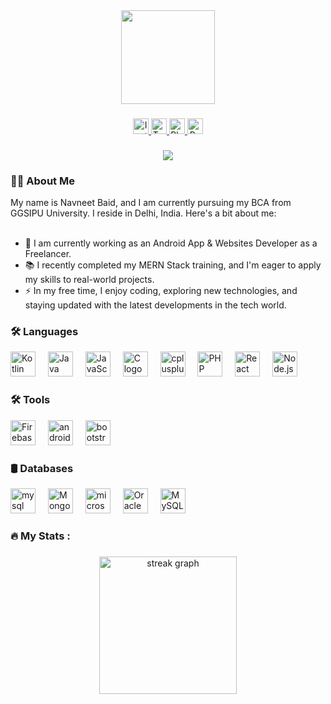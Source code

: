 <div align="center">
  <img height="150" src="https://camo.githubusercontent.com/62da68eb62b1e5f175f7d1f0191dd89a653d7908feb22d37d4a0ab07365d6791/68747470733a2f2f6d656469612e67697068792e636f6d2f6d656469612f4d3967624264396e6244724f5475314d71782f67697068792e676966"  />
</div>

###

<div align="center">
  <a href="https://www.instagram.com/navneet.baid/" target="_blank">
    <img src="https://img.shields.io/static/v1?message=Instagram&logo=instagram&label=&color=E4405F&logoColor=white&labelColor=&style=for-the-badge" height="25" alt="Instagram logo" />
  </a>
  <a href="https://twitter.com/BaidNavneet" target="_blank">
    <img src="https://img.shields.io/static/v1?message=Twitter&logo=twitter&label=&color=1DA1F2&logoColor=white&labelColor=&style=for-the-badge" height="25" alt="Twitter logo" />
  </a>
  <a href="https://play.google.com/store/apps/dev?id=8294670376006777253&pli=1" target="_blank">
    <img src="https://img.shields.io/static/v1?message=Play%20Store&logo=google-play&label=&color=1DA1F2&logoColor=white&labelColor=&style=for-the-badge" height="25" alt="Play Store developer account link" />
  </a>
  <a href="https://navneetbaid.000webhostapp.com/" target="_blank">
    <img src="https://img.shields.io/static/v1?message=Portfolio&logoColor=white&labelColor=&style=for-the-badge&color=007ACC&logoWidth=20" height="25" alt="Portfolio website link" />
  </a>
</div>


###

<div align="center">
  <img src="https://visitor-badge.laobi.icu/badge?page_id=navneet-baid.navneet-baid&"  />
</div>

<h3 align="left">👩‍💻  About Me</h3>

<p align="left">
  My name is Navneet Baid, and I am currently pursuing my BCA from GGSIPU University. I reside in Delhi, India. Here's a bit about me:<br><br>
  
  - 🔭 I am currently working as an Android App & Websites Developer as a Freelancer.<br>
  - 📚 I recently completed my MERN Stack training, and I'm eager to apply my skills to real-world projects.<br>
  - ⚡ In my free time, I enjoy coding, exploring new technologies, and staying updated with the latest developments in the tech world.
</p>

<h3 align="left">🛠 Languages</h3>

<div align="left">
  <img src="https://cdn.jsdelivr.net/gh/devicons/devicon/icons/kotlin/kotlin-original.svg" height="40" alt="Kotlin logo" />
  <img width="12" />
  <img src="https://cdn.jsdelivr.net/gh/devicons/devicon/icons/java/java-original.svg" height="40" alt="Java logo" />
  <img width="12" />
  <img src="https://cdn.jsdelivr.net/gh/devicons/devicon/icons/javascript/javascript-original.svg" height="40" alt="JavaScript logo" />
  <img width="12" />
  <img src="https://cdn.jsdelivr.net/gh/devicons/devicon/icons/c/c-original.svg" height="40" alt="C logo" />
  <img width="12" />
  <img src="https://cdn.jsdelivr.net/gh/devicons/devicon/icons/cplusplus/cplusplus-original.svg" height="40" alt="cplusplus logo"  />
  <img width="12" />
  <img src="https://cdn.jsdelivr.net/gh/devicons/devicon/icons/php/php-original.svg" height="40" alt="PHP logo" />
  <img width="12" />
  <img src="https://cdn.jsdelivr.net/gh/devicons/devicon/icons/react/react-original.svg" height="40" alt="React logo" />
  <img width="12" />
  <img src="https://cdn.jsdelivr.net/gh/devicons/devicon/icons/nodejs/nodejs-original.svg" height="40" alt="Node.js logo" />
</div>

<h3 align="left">🛠 Tools</h3>

<div align="left">
  <img src="https://cdn.jsdelivr.net/gh/devicons/devicon/icons/firebase/firebase-plain.svg" height="40" alt="Firebase logo" />
  <img width="12" />
  <img src="https://cdn.jsdelivr.net/gh/devicons/devicon/icons/androidstudio/androidstudio-original.svg" height="40" alt="androidstudio 
   logo"  />
   <img width="12" />
   <img src="https://cdn.jsdelivr.net/gh/devicons/devicon/icons/bootstrap/bootstrap-original.svg" height="40" alt="bootstrap logo"  />
</div>

<h3 align="left">🛢 Databases</h3>

<div align="left">
  <img src="https://cdn.jsdelivr.net/gh/devicons/devicon/icons/mysql/mysql-original.svg" height="40" alt="mysql logo"  />
  <img width="12" />
  <img src="https://cdn.jsdelivr.net/gh/devicons/devicon/icons/mongodb/mongodb-original.svg" height="40" alt="MongoDB logo" />
  <img width="12" />
  <img src="https://cdn.jsdelivr.net/gh/devicons/devicon/icons/microsoftsqlserver/microsoftsqlserver-plain.svg" height="40"   
  alt="microsoftsqlserver logo"  />
  <img width="12" />
  <img src="https://cdn.jsdelivr.net/gh/devicons/devicon/icons/oracle/oracle-original.svg" height="40" alt="Oracle logo" />
  <img width="12" />
  <img src="https://cdn.jsdelivr.net/gh/devicons/devicon/icons/mysql/mysql-original.svg" height="40" alt="MySQL logo" />
</div>


<h3 align="left">🔥   My Stats :</h3>

###

<div align="center">
  <img src="https://streak-stats.demolab.com?user=navneet-baid&locale=en&mode=daily&theme=dark&hide_border=false&border_radius=5&order=3" height="220" alt="streak graph"  />
</div>

###
